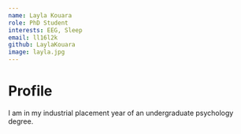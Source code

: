 ```yaml
---
name: Layla Kouara
role: PhD Student
interests: EEG, Sleep 
email: ll16l2k
github: LaylaKouara
image: layla.jpg
---
```



# Profile

I am in my industrial placement year of an undergraduate psychology degree. 
